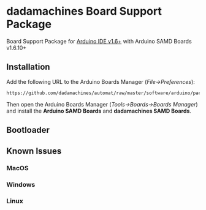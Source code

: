 # dadamachines Board Support Package
Board Support Package for [Arduino IDE v1.6+](https://www.arduino.cc/en/Main/Software) with Arduino SAMD Boards v1.6.10+


## Installation

Add the following URL to the Arduino Boards Manager (*File->Preferences*):
```
https://github.com/dadamachines/automat/raw/master/software/arduino/package_dadamachines_index.json
```
Then open the Arduino Boards Manager (*Tools->Boards->Boards Manager*) and install the 
**Arduino SAMD Boards** and **dadamachines SAMD Boards**.


## Bootloader 

## Known Issues

### MacOS
### Windows
### Linux

